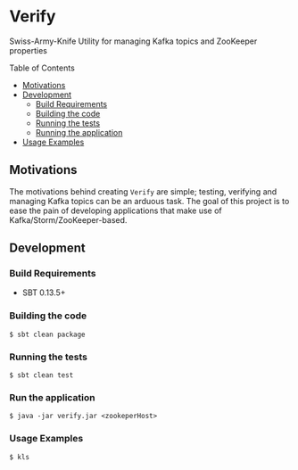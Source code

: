 # Verify

Swiss-Army-Knife Utility for managing Kafka topics and ZooKeeper properties

Table of Contents

* <a href="#Motivations">Motivations</a>
* <a href="#Development">Development</a>
	* <a href="#build-requirements">Build Requirements</a>
	* <a href="#building-the-code">Building the code</a>
	* <a href="#testing-the-code">Running the tests</a>	
	* <a href="#running-the-app">Running the application</a>
* <a href="#usage">Usage Examples</a>

<a name="Motivations"></a>
## Motivations

The motivations behind creating `Verify` are simple; testing, verifying and managing Kafka topics can be an
arduous task. The goal of this project is to ease the pain of developing applications that make use of 
Kafka/Storm/ZooKeeper-based.

<a name="Development"></a>
## Development

<a name="build-requirements"></a>
### Build Requirements

* SBT 0.13.5+

<a name="building-the-code"></a>
### Building the code

    $ sbt clean package
    
<a name="testing-the-code"></a>    
### Running the tests

    $ sbt clean test    

<a name="Running-the-app"></a> 
### Run the application

	$ java -jar verify.jar <zookeperHost>

<a name="usage"></a>
### Usage Examples	

	$ kls